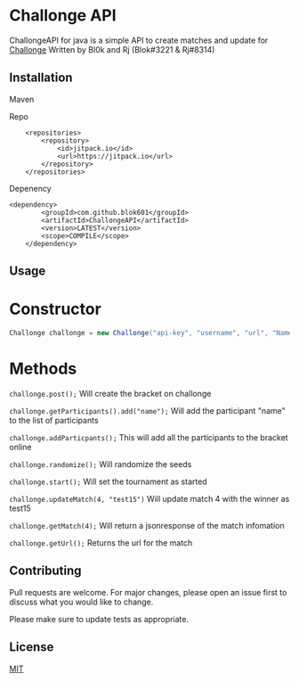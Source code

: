 # Challonge API

ChallongeAPI for java is a simple API to create matches and update for [Challonge](https://challonge.com) Written by Bl0k and Rj (Blok#3221 & Rj#8314)

## Installation

Maven

Repo
```
	<repositories>
		<repository>
		    <id>jitpack.io</id>
		    <url>https://jitpack.io</url>
		</repository>
	</repositories>
```
Depenency
```	
<dependency>
	    <groupId>com.github.blok601</groupId>
	    <artifactId>ChallongeAPI</artifactId>
	    <version>LATEST</version>
        <scope>COMPILE</scope>
	</dependency>
```

## Usage

# Constructor
```java
Challonge challonge = new Challonge("api-key", "username", "url", "Name", "description", GameType.DOUBLE);
```
# Methods
`challonge.post();`
Will create the bracket on challonge


`challonge.getParticipants().add("name");`
Will add the participant "name" to the list of participants

`challonge.addParticpants();`
This will add all the participants to the bracket online

`challonge.randomize();` Will randomize the seeds

`challonge.start();` Will set the tournament as started


`challonge.updateMatch(4, "test15")` Will update match 4 with the winner as test15

`challonge.getMatch(4);` Will return a jsonresponse of the match infomation

`challonge.getUrl();` Returns the url for the match


## Contributing
Pull requests are welcome. For major changes, please open an issue first to discuss what you would like to change.

Please make sure to update tests as appropriate.

## License
[MIT](https://choosealicense.com/licenses/mit/)
